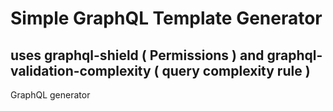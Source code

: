 # Simple GraphQL Template Generator
## uses graphql-shield ( Permissions ) and graphql-validation-complexity ( query complexity rule )
GraphQL generator
